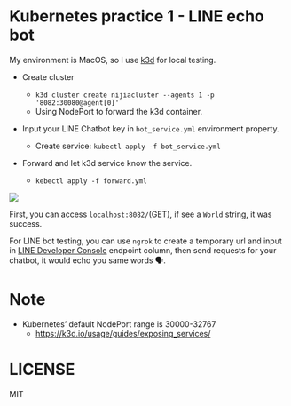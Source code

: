 # Kubernetes practice 1 - LINE echo bot

My environment is MacOS, so I use [k3d](https://github.com/rancher/k3d) for local testing.

- Create cluster

  - `k3d cluster create nijiacluster --agents 1 -p '8082:30080@agent[0]'`
  - Using NodePort to forward the k3d container.

- Input your LINE Chatbot key in `bot_service.yml` environment property.
  - Create service: `kubectl apply -f bot_service.yml`
- Forward and let k3d service know the service.
  - `kebectl apply -f forward.yml`

![](https://github.com/louis70109/kubernetes-line-echo-bot/blob/master/README.png)

First, you can access `localhost:8082/`(GET), if see a `World` string, it was success.

For LINE bot testing, you can use `ngrok` to create a temporary url and input in [LINE Developer Console](https://developers.line.biz/console/) endpoint column, then send requests for your chatbot, it would echo you same words 🗣.

# Note

- Kubernetes’ default NodePort range is 30000-32767
  - https://k3d.io/usage/guides/exposing_services/

# LICENSE

MIT
